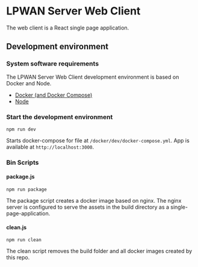# LPWAN Server Web Client

The web client is a React single page application.

## Development environment

### System software requirements

The LPWAN Server Web Client development environment is based on Docker and Node.

- [Docker (and Docker Compose)](https://docs.docker.com)
- [Node](https://nodejs.org)

### Start the development environment

`npm run dev`

Starts docker-compose for file at `/docker/dev/docker-compose.yml`.
App is available at `http://localhost:3000`.

### Bin Scripts

#### package.js
`npm run package`

The package script creates a docker image based on nginx.
The nginx server is configured to serve the assets in the build directory as a single-page-application.

#### clean.js
`npm run clean`

The clean script removes the build folder and all docker images created by this repo.
